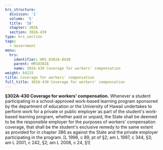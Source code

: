 ```yaml
---
hrs_structure:
  division: '1'
  volume: '5'
  title: '18'
  chapter: 302A
  section: 302A-430
type: hrs_section
tags:
  - Government
menu:
  hrs:
    identifier: HRS_0302A-0430
    parent: HRS0302A
    name: 302A-430 Coverage for workers' compensation
weight: 64215
title: Coverage for workers' compensation
full_title: 302A-430 Coverage for workers' compensation
---
```

**§302A-430 Coverage for workers' compensation.** Whenever a student participating in a school-approved work-based learning program sponsored by the department of education or the University of Hawaii undertakes to perform work for a private or public employer as part of the student's work-based learning program, whether paid or unpaid, the State shall be deemed to be the responsible employer for the purposes of workers' compensation coverage, that shall be the student's exclusive remedy to the same extent as provided for in chapter 386 as against the State and the private employer participating in the program. [L 1996, c 89, pt of §2; am L 1997, c 344, §3; am L 2001, c 242, §2; am L 2008, c 24, §1]